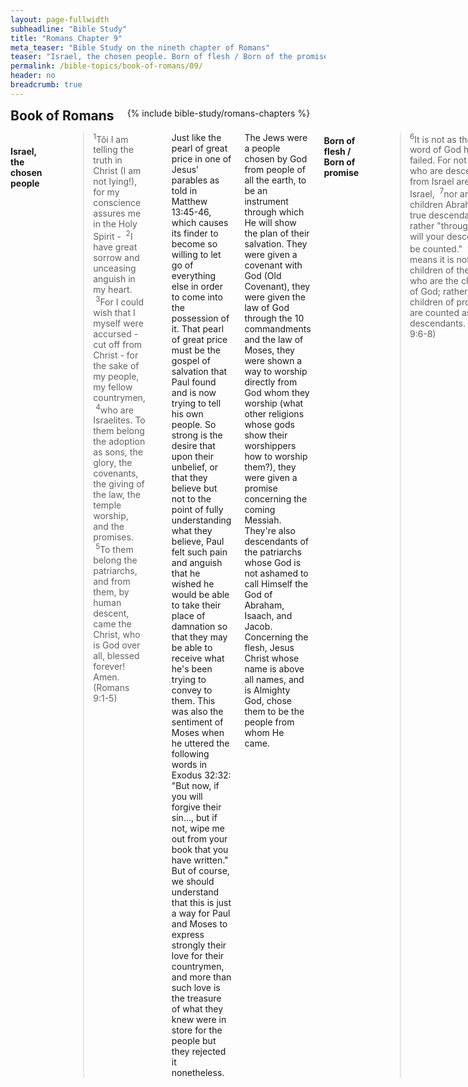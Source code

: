 ```yaml
---
layout: page-fullwidth
subheadline: "Bible Study"
title: "Romans Chapter 9"
meta_teaser: "Bible Study on the nineth chapter of Romans"
teaser: "Israel, the chosen people. Born of flesh / Born of the promise. The sovereignty of God through Jacob and Esau. The sovereignty of God through Pharaoh. The sovereignty of God shown through the clay and the potter illustration. God's sovereign choice in wrath or mercy. Many are chosen but few are saved. God's righteousness is only available through faith."
permalink: /bible-topics/book-of-romans/09/
header: no
breadcrumb: true
---
```

<!--more-->
<div class="row">
<div class="bible-index medium-4 medium-push-8 columns">
<h2 style="margin: 0px">Book of Romans</h2>
        {% include bible-study/romans-chapters %}
</div><!-- /.medium-4.columns -->
<div class="medium-8 medium-pull-4 columns">

<!-- MAIN TEXT -->
<h4 abp="1953"><br /><strong>Israel, the chosen people</strong></h4>
<p style="text-align: left;" abp="1960"><strong></strong><blockquote><sup abp="1961">1</sup>Tôi&nbsp;I am telling the truth in Christ (I am not lying!), for my conscience assures me in the Holy Spirit - &nbsp;<sup>2</sup>I have great sorrow and unceasing anguish in my heart. &nbsp;<sup>3</sup>For I could wish that I myself were accursed - cut off from Christ - for the sake of my people, my fellow countrymen, &nbsp;<sup>4</sup>who are Israelites. To them belong the adoption as sons, the glory, the covenants, the giving of the law, the temple worship, and the promises. &nbsp;<sup>5</sup>To them belong the patriarchs, and from them, by human descent, came the Christ, who is God over all, blessed forever! Amen. (Romans 9:1-5) </blockquote></p>
<p style="text-align: left;" abp="1968">Just like the pearl of great price in one of Jesus' parables as told in Matthew 13:45-46, which causes its finder to become so willing to let go of everything else in order to come into the possession of it. That pearl of great price must be the gospel of salvation that Paul found and is now trying to tell his own people. So strong is the desire that upon their unbelief, or that they believe but not to the point of fully understanding what they believe, Paul felt such pain and anguish that he wished he would be able to take their place of damnation so that they may be able to receive what he's been trying to convey to them. This was also the sentiment of Moses when he uttered the following words in Exodus 32:32: "But now, if you will forgive their sin..., but if not, wipe me out from your book that you have written." But of course, we should understand that this is just a way for Paul and Moses to express strongly their love for their countrymen, and more than such love is the treasure of what they knew were in store for the people but they rejected it nonetheless.</p>
<p style="text-align: left;" abp="1968">The Jews were a people chosen by God from people of all the earth, to be an instrument through which He will show the plan of their salvation. They were given a covenant with God (Old Covenant), they were given the law of God through the 10 commandments and the law of Moses, they were shown a way to worship directly from God whom they worship (what other religions whose gods show their worshippers how to worship them?), they were given a promise concerning the coming Messiah. They're also descendants of the patriarchs whose God is not ashamed to call Himself the God of Abraham, Isaach, and Jacob. Concerning the flesh, Jesus Christ whose name is above all names, and is Almighty God, chose them to be the people from whom He came.<br /><br /></p>
<h4 style="text-align: left;" abp="1996"><strong>Born of flesh / Born of promise</strong></h4>
<p style="text-align: left;" abp="1996"><blockquote><sup>6</sup>It is not as though the word of God had failed. For not all those who are descended from Israel are truly Israel, &nbsp;<sup>7</sup>nor are all the children Abraham's true descendants; rather "through Isaac will your descendants be counted." &nbsp;<sup>8</sup>This means it is not the children of the flesh who are the children of God; rather, the children of promise are counted as descendants.&nbsp;(Romans 9:6-8)</blockquote></p>
<p style="text-align: left;" abp="1996">If God made a promise concerning the salvation of Israel, then why some of them are not saved? Did the word of God fail? Here Paul is trying to present the principle and condition of salvation.</p>
<p style="text-align: left;" abp="1996">God gave Abraham a promise that his descendants will be as numerous as stars in the sky and as sand in the ocean. Though Abraham believed in God, he lacked patience, so he and his wife Sarah used the maid servant Hagar to bear them a child named Ismael. However when the time comes according to the plan that God had predetermined, He gave them a child named Isaac born by wife Sarah. Therefore this passage talks of the two sons of Abraham, Ismael born by human desire, and Isaac born by the promise of God. Isaac represents those that rely on nothing but Christ to achieve the righteousness of God.</p>
<p style="text-align: left;" abp="1996">To demonstrate His power, God let them wait until Abraham turned 100, while Sarah became about 90 years old, when the human flesh can no longer conceive children. Therefore the true children of God are those born by the promise. And the only means by which they receive it is through faith.&nbsp;<br /><br /></p>
<h4 style="text-align: left;" abp="1996"><strong>The sovereignty of God through Esau and Jacob</strong></h4>
<p style="text-align: left;" abp="1996"><blockquote><sup>10</sup>Not only that, but when Rebekah had conceived children by one man, our ancestor Isaac - &nbsp;<sup>11</sup>even before they were born or had done anything good or bad (so that God's purpose in election would stand, not by works but by his calling) - &nbsp;<sup>12</sup>it was said to her, "The older will serve the younger," &nbsp;<sup>13</sup>just as it is written: "Jacob I loved, but Esau I hated."&nbsp;&nbsp; <sup>14</sup>What shall we say then? Is there injustice with God? Absolutely not! &nbsp;<sup>15</sup>For he says to Moses: "I will have mercy on whom I have mercy, and I will have compassion on whom I have compassion." &nbsp;<sup>16</sup>So then, it does not depend on human desire or exertion, but on God who shows mercy. (Romans 9:10-16) </blockquote></p>
<p style="text-align: left;" abp="1996">To continue the train of thought from a preceding passage about how God makes his choices, Paul is now leading us to a situation in the Bible about Rebecca's twin birth of Jacob and Esau. The main concept is Paul's quote of the Old Testament when God said: "Jacob I loved but Esau I hated," where Paul drew a conclusion of God's sovereignty concerning salvation when he wrote in verse 16 that it does not depend on human desire or effort, but on God's mercy.&nbsp;</p>
<p style="text-align: left;" abp="1996">This has caused much doubt in the hearts of many, from the righteousness of God, to how He choose some from the world. Concerning God's righteousness, we must believe that the Lord who demands righteousness from fallen flesh, must be Himself righteous, and his choices are based on the foundation that God's wisedom is above human understanding. Concerning choices, or election, there are two issues, one is "Does God choose to save only some from the world?," and two is "Are all who are chosen also saved?" There is so much debate concerning God's choice or election, but this reminds me two situations in the Bible.&nbsp;</p>
<p style="text-align: left;" abp="1996">The first situation involves how God chose the Jews from people of the world. But not all who were chosen came to trust in Christ when he took the cross, in the same manner as not all who came from Abraham were his true descendants. The second situation involves God's salvation plan that includes all of mankind. Examples of this truth is found in verses John 3:16, 2 Peter 3:9, John 3:36, and roughly 70 other verses.</p>
<p style="text-align: left;" abp="1996">Therefore we can base on these facts in the Bible to conclude that election and salvation are two separate things. Election has to do with God's choice of Israel to be the model of His salvation plan, and to speak of God's sovereignty, while salvation involves the giving of righteousness to those who place their trust in Christ, and it is available to all of mankind, which is not what Paul is speaking of here.&nbsp;<br /><br /></p>
<h4 abp="1996" style="text-align: left;"><strong>The sovereignty of God through Pharaoh</strong></h4>
<p abp="1996" style="text-align: left;"><blockquote><sup>17</sup>For the scripture says to Pharaoh: "For this very purpose I have raised you up, that I may demonstrate my power in you, and that my name may be proclaimed in all the earth." &nbsp;<sup>18</sup>So then, God has mercy on whom he chooses to have mercy, and he hardens whom he chooses to harden. &nbsp;<sup>19</sup>You will say to me then, "Why does he still find fault? For who has ever resisted his will?"&nbsp;(Romans 9:17-19) </blockquote></p>
<p style="text-align: left;">Paul continues in the vein of thought concerning God's sovereignty, citing from Exodus when God was preparing the way to deliver His people from Egypt. &nbsp;God hardens Pharaoh's heart so much that in the face of such terrifying plagues the prideful king continued to challenge God. But it was through the hardening that God's power was demonstrated.<br />&nbsp;</p>
<h4 abp="1996" style="text-align: left;"><strong>The sovereignty of God illustrated in clay/potter relationship</strong></h4>
<p style="text-align: left;" abp="1996"><blockquote><sup>20</sup>But who indeed are you - a mere human being - to talk back to God? Does what is molded say to the molder, "Why have you made me like this?" &nbsp;<sup>21</sup>Has the potter no right to make from the same lump of clay one vessel for special use and another for ordinary use?&nbsp;(Romans 9:20-21) </blockquote></p>
<p style="text-align: left;" abp="1996">Paul gave one more example using the relationship between the clay jar and its molder to expand his argument for the sovereignty of God.</p>
<p style="text-align: left;" abp="1996">In summary, the emphasis on God's sovereignty as an essential element which cannot be separated from the truth expressing that salvation is by grace alone that Paul has used as the main goal in all letters he wrote to the churches. The sovereignty of God demands that God's salvation does not depend on human desire or exertion, but on God who shows mercy.<br /><br /></p>
<h4 style="text-align: left;" abp="1996"><strong>The sovereignty of God in expressing wrath or mercy</strong></h4>
<p style="text-align: left;" abp="1996"><blockquote><sup>22</sup>But what if God, willing to demonstrate his wrath and to make known his power, has endured with much patience the objects of wrath prepared for destruction? &nbsp;<sup>23</sup>And what if he is willing to make known the wealth of his glory on the objects of mercy that he has prepared beforehand for glory - &nbsp;<sup>24</sup>even us, whom he has called, not only from the Jews but also from the Gentiles? &nbsp;<sup>25</sup>As he also says in Hosea: "I will call those who were not my people, 'My people,' and I will call her who was unloved, 'My beloved.'" <sup>26</sup>"And in the very place where it was said to them, 'You are not my people,' there they will be called 'sons of the living God.'" (Romans 9:22:26) </blockquote></p>
<p style="text-align: left;" abp="1996">This passage continues the line of thought on verse 18, in which God is sovereign in hardening the heart, or showing mercy, to a certain person or nation. It is this truth of God's sovereignty that cannot help but confirm the accompanying truth of salvation by grace, and through faith alone.&nbsp;</p>
<h4 style="text-align: left;" abp="1996"><br />
<strong>Many are called but not all are saved</strong></h4>
<p style="text-align: left;" abp="1996"><blockquote><sup>27</sup>And Isaiah cries out on behalf of Israel, "Though the number of the children of Israel are as the sand of the sea, only the remnant will be saved, &nbsp;<sup>28</sup>for the Lord will execute his sentence on the earth completely and quickly." &nbsp;<sup>29</sup>Just as Isaiah predicted, "If the Lord of armies had not left us descendants, we would have become like Sodom, and we would have resembled Gomorrah."&nbsp;(Romans 9:27-29)</blockquote></p>
<p style="text-align: left;" abp="1996">This passage shows us more clearly the difference between "election" and "salvation." The entire nation of Israel was chosen, or elected, but only a part of them is saved. God chose them to be an instrument through which He brings about the salvation plan for the whole world. But why were only some of them saved? Verse 32 explains the reason that caused them to miss the grace of God: because they did not seek Him through faith, but through works. We will dig deeper the meaning of this verse in the following part when we reach verse 32.&nbsp;</p>
<p style="text-align: left;" abp="1996">Paul then quotes from Isaiah to show them that if anyone in Israel is saved, it is because of God's grace and mercies. Because in reality, being Jews or Gentiles, they deserve no more than the people of Sodom or Gomorrah.</p>
<h4 style="text-align: left;" abp="1996"><br />
<strong>Righteousness is only available through faith</strong></h4>
<p style="text-align: left;" abp="1996"><blockquote><sup>30</sup>What shall we say then? - that the Gentiles who did not pursue righteousness obtained it, that is, a righteousness that is by faith, &nbsp;<sup>31</sup>but Israel even though pursuing a law of righteousness did not attain it. &nbsp;<sup>32</sup>Why not? Because they pursued it not by faith but (as if it were possible) by works. They stumbled over the stumbling stone, <sup>33</sup>just as it is written, "Look, I am laying in Zion a stone that will cause people to stumble and a rock that will make them fall,&nbsp;yet the one who believes in him will not be put to shame." (Romans 9:30-33) </blockquote></p>
<p style="text-align: left;" abp="1996">Now at this closing passage, Paul once again concludes with the same main theme: God's sovereignty in salvation. The Gentiles, not having been given the law, dead in sin and trespasses, never having sought God, yet now being called by Him to an opportunity to receive righteousness. On the other hand, God's chosen people of Israel, who have sought this righteousness through obedience to the law, many of whom never found it.</p>
<p style="text-align: left;" abp="1996">The main element that prevents the Jews from realizing this grace is their reliance on works, where works are dictated by the requirements of the law in order to achieve righteousness. God opened for them a new and living way that is through the body of Christ (Hebrews 10:20), but they insist on placing themselves under the slavery to the law. The Gentiles, not having anything to rely on, leaving only faith, which they place it wholly on Christ.</p>
<p style="text-align: left;" abp="1996">The rock that causes the nation of Israel to stumble is Christ. His coming to earth put before them an important decision, either to continue to use their own strength to satisfy the demands of the law, or to place their faith solely on the One who alone can satisfy them all on the cross. Jesus became the stumbling block for them. The perfect sacrifice of the Son of God had rendered obsolete all burnt sacrifices that they were so familiar with (Hebrews 10:26).<br /><br /></p>
<p abp="1999" style="text-align: left;"><em abp="2000" style="color: #999999;"><span abp="2001" style="font-size: 10pt; line-height: 1.2em;">Scripture quoted by permission. All scripture quotations, unless otherwise indicated, are taken from the NET Bible® copyright ©1996-2006 by Biblical Studies Press, L.L.C. All rights reserved.</span></em></p>
<p style="text-align: left;" abp="2002"><span style="color: #999999;" abp="2003"><em abp="2004"><span style="font-size: 10pt;" abp="2005">Nghi Nguyen</span></em></span></p>

<div class="alert-box text radius "><p><em abp="2000" style="color: #999999;">Disclaimer: This is my own opinion on the topic, which does not necessarily reflect the church's theology, or beliefs of the individuals in it — Nghi Nguyen</em></p></div>
</div><!-- /.medium-8.columns -->
</div><!-- /.row -->
